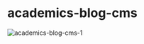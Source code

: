 # academics-blog-cms

![academics-blog-cms-1](https://user-images.githubusercontent.com/42478761/137808242-4dd2f217-b06c-4814-8cd0-a92acae027e3.png)
